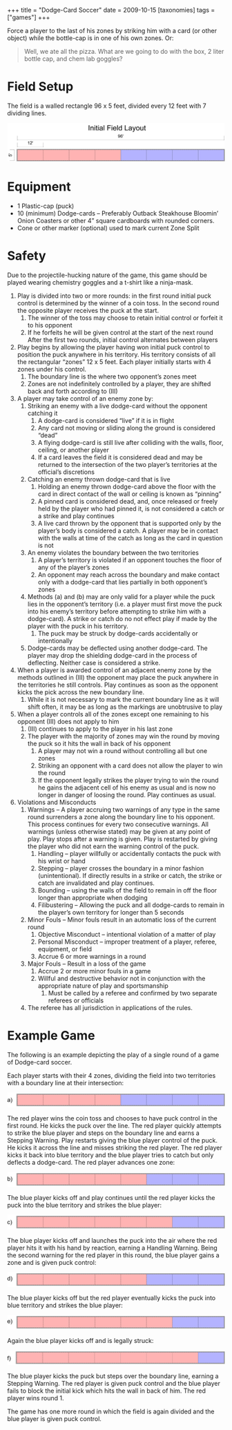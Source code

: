 +++
title = "Dodge-Card Soccer"
date = 2009-10-15
[taxonomies]
tags = ["games"]
+++

Force a player to the last of his zones by striking him with a card (or other object) while the bottle-cap is in one of his own zones.  Or:

> Well, we ate all the pizza.  What are we going to do with the box, 2 liter bottle cap, and chem lab goggles?

<!-- more -->

# Field Setup
The field is a walled rectangle 96 x 5 feet, divided every 12 feet with 7 dividing lines.

![initial field layout](initial_field_layout.png)

# Equipment
* 1 Plastic-cap (puck)
* 10 (minimum) Dodge-cards – Preferably Outback Steakhouse Bloomin’ Onion Coasters or other 4” square cardboards with rounded corners.
* Cone or other marker (optional) used to mark current Zone Split

# Safety
Due to the projectile-hucking nature of the game, this game should be played wearing chemistry goggles and a t-shirt like a ninja-mask.

1. Play is divided into two or more rounds: in the first round initial puck control is determined by the winner of a coin toss. In the second round the opposite player receives the puck at the start.
    1. The winner of the toss may choose to retain initial control or forfeit it to his opponent
    2. If he forfeits he will be given control at the start of the next round
After the first two rounds, initial control alternates between players
2. Play begins by allowing the player having won initial puck control to position the puck anywhere in his territory. His territory consists of all the rectangular “zones” 12 x 5 feet. Each player initially starts with 4 zones under his control.
    1. The boundary line is the where two opponent’s zones meet
    2. Zones are not indefinitely controlled by a player, they are shifted back and forth according to (III)
3. A player may take control of an enemy zone by:
    1. Striking an enemy with a live dodge-card without the opponent catching it
        1. A dodge-card is considered “live” if it is in flight
        2. Any card not moving or sliding along the ground is considered “dead”
        3. A flying dodge-card is still live after colliding with the walls, floor, ceiling, or another player
        4. If a card leaves the field it is considered dead and may be returned to the intersection of the two player’s territories at the official’s discretions
    2. Catching an enemy thrown dodge-card that is live
        1. Holding an enemy thrown dodge-card above the floor with the card in direct contact of the wall or ceiling is known as “pinning”
        2. A pinned card is considered dead, and, once released or freely held by the player who had pinned it, is not considered a catch or a strike and play continues
        3. A live card thrown by the opponent that is supported only by the player’s body is considered a catch.  A player may be in contact with the walls at time of the catch as long as the card in question is not
    3. An enemy violates the boundary between the two territories
        1. A player’s territory is violated if an opponent touches the floor of any of the player’s zones
        2. An opponent may reach across the boundary and make contact only with a dodge-card that lies partially in both opponent’s zones
    4. Methods (a) and (b) may are only valid for a player while the puck lies in the opponent’s territory (i.e. a player must first move the puck into his enemy’s territory before attempting to strike him with a dodge-card). A strike or catch do no not effect play if made by the player with the puck in his territory.
        1. The puck may be struck by dodge-cards accidentally or intentionally
    5. Dodge-cards may be deflected using another dodge-card. The player may drop the shielding dodge-card in the process of deflecting. Neither case is considered a strike.
4. When a player is awarded control of an adjacent enemy zone by the methods outlined in (III) the opponent may place the puck anywhere in the territories he still controls. Play continues as soon as the opponent kicks the pick across the new boundary line.
    1. While it is not necessary to mark the current boundary line as it will shift often, it may be as long as the markings are unobtrusive to play
5. When a player controls all of the zones except one remaining to his opponent         (III) does not apply to him
    1. (III) continues to apply to the player in his last zone
    2. The player with the majority of zones may win the round by moving the puck so it hits the wall in back of his opponent
        1. A player may not win a round without controlling all but one zones
        2. Striking an opponent with a card does not allow the player to win the round
        3. If the opponent legally strikes the player trying to win the round he gains the adjacent cell of his enemy as usual and is now no longer in danger of loosing the round. Play continues as usual.
6. Violations and Misconducts
    1. Warnings – A player accruing two warnings of any type in the same round surrenders a zone along the boundary line to his opponent. This process continues for every two consecutive warnings. All warnings (unless otherwise stated) may be given at any point of play. Play stops after a warning is given. Play is restarted by giving the player who did not earn the warning control of the puck.
        1. Handling – player willfully or accidentally contacts the puck with his wrist or hand
        2. Stepping – player crosses the boundary in a minor fashion (unintentional). If directly results in a strike or catch, the strike or catch are invalidated and play continues.
        3. Bounding – using the walls of the field to remain in off the floor longer than appropriate when dodging
        4. Filibustering – Allowing the puck and all dodge-cards to remain in the player’s own territory for longer than 5 seconds
    2. Minor Fouls – Minor fouls result in an automatic loss of the current round
        1. Objective Misconduct – intentional violation of a matter of play
        2. Personal Misconduct – improper treatment of a player, referee, equipment, or field
        3. Accrue 6 or more warnings in a round
    1. Major Fouls – Result in a loss of the game
        1. Accrue 2 or more minor fouls in a game
        2. Willful and destructive behavior not in conjunction with the appropriate nature of play and sportsmanship
            1. Must be called by a referee and confirmed by two separate referees or officials
    4. The referee has all jurisdiction in applications of the rules.

# Example Game
The following is an example depicting the play of a single round of a game of Dodge-card soccer.

Each player starts with their 4 zones, dividing the field into two territories with a boundary line at their intersection:

![field a](initial_zones.png)

The red player wins the coin toss and chooses to have puck control in the first round. He kicks the puck over the line. The red player quickly attempts to strike the blue player and steps on the boundary line and earns a Stepping Warning. Play restarts giving the blue player control of the puck. He kicks it across the line and misses striking the red player. The red player kicks it back into blue territory and the blue player tries to catch but only deflects a dodge-card. The red player advances one zone:

![field b](zones_b.png)

The blue player kicks off and play continues until the red player kicks the puck into the blue territory and strikes the blue player:

![field c](zones_c.png)

The blue player kicks off and launches the puck into the air where the red player hits it with his hand by reaction, earning a Handling Warning. Being the second warning for the red player in this round, the blue player gains a zone and is given puck control:

![field d](zones_d.png)

The blue player kicks off but the red player eventually kicks the puck into blue territory and strikes the blue player:

![field e](zones_e.png)

Again the blue player kicks off and is legally struck:

![field f](zones_f.png)

The blue player kicks the puck but steps over the boundary line, earning a Stepping Warning. The red player is given puck control and the blue player fails to block the initial kick which hits the wall in back of him. The red player wins round 1.

The game has one more round in which the field is again divided and the blue player is given puck control.
